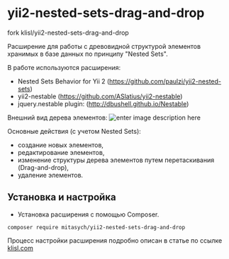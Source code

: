 yii2-nested-sets-drag-and-drop
=================

fork klisl/yii2-nested-sets-drag-and-drop

Расширение для работы с древовидной структурой элементов хранимых в базе данных по принципу "Nested Sets".

В работе используются расширения: 
*	Nested Sets Behavior for Yii 2 (https://github.com/paulzi/yii2-nested-sets)
*	yii2-nestable (https://github.com/ASlatius/yii2-nestable)
*   jquery.nestable plugin: (http://dbushell.github.io/Nestable)

Внешний вид дерева элементов:
![enter image description here](https://klisl.com/frontend/web/images/posts/yii2-Nested-Sets-Drag-and-drop2.jpg)


Основные действия (с учетом Nested Sets):

*	создание новых элементов, 
*	редактирование элементов, 
*	изменение структуры дерева элементов путем перетаскивания (Drag-and-drop),
*	удаление элементов.


  
Установка и настройка
------------------
* Установка расширения с помощью Composer.
```
composer require mitasych/yii2-nested-sets-drag-and-drop
```

Процесс настройки расширения подробно описан в статье по ссылке
[klisl.com](https://klisl.com/yii2-Nested-Sets-Drag-and-drop.html)  
